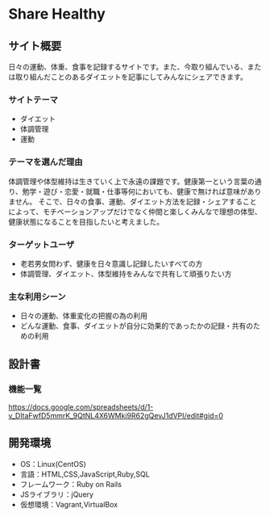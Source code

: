 # Share Healthy

## サイト概要
日々の運動、体重、食事を記録するサイトです。また、今取り組んでいる、または取り組んだことのあるダイエットを記事にしてみんなにシェアできます。

### サイトテーマ
- ダイエット
- 体調管理
- 運動

### テーマを選んだ理由
体調管理や体型維持は生きていく上で永遠の課題です。健康第一という言葉の通り、勉学・遊び・恋愛・就職・仕事等何においても、健康で無ければ意味がありません。
そこで、日々の食事、運動、ダイエット方法を記録・シェアすることによって、モチベーションアップだけでなく仲間と楽しくみんなで理想の体型、健康状態になることを目指したいと考えました。

### ターゲットユーザ
- 老若男女問わず、健康を日々意識し記録したいすべての方
- 体調管理、ダイエット、体型維持をみんなで共有して頑張りたい方

### 主な利用シーン
- 日々の運動、体重変化の把握の為の利用
- どんな運動、食事、ダイエットが自分に効果的であったかの記録・共有のための利用

## 設計書

### 機能一覧
https://docs.google.com/spreadsheets/d/1-v_DltaFwfD5mmrK_9QtNL4X6WMki9R62gQevJ1dVPI/edit#gid=0

## 開発環境
- OS：Linux(CentOS)
- 言語：HTML,CSS,JavaScript,Ruby,SQL
- フレームワーク：Ruby on Rails
- JSライブラリ：jQuery
- 仮想環境：Vagrant,VirtualBox
